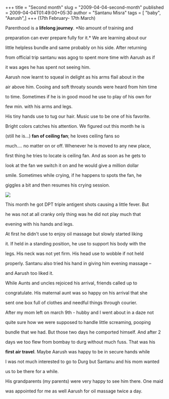 +++
title = "Second month"
slug = "2009-04-04-second-month"
published = 2009-04-04T01:49:00+05:30
author = "Santanu Misra"
tags = [ "baby", "Aarush",]
+++
(17th February- 17th March)  



Parenthood is a **lifelong journey**. *No amount of training and

preparation can ever prepare fully for it.* We are learning about our

little helpless bundle and same probably on his side. After returning

from official trip santanu was agog to spent more time with Aarush as if

it was ages he has spent not seeing him.



Aarush now learnt to squeal in delight as his arms flail about in the

air above him. Cooing and soft throaty sounds were heard from him time

to time. Sometimes if he is in good mood he use to play of his own for

few min. with his arms and legs.



His tiny hands use to tug our hair. Music use to be one of his favorite.

Bright colors catches his attention. We figured out this month he is

(still he is...) **fan of ceiling fan**; he loves ceiling fans so

much.... no matter on or off. Whenever he is moved to any new place,

first thing he tries to locate is ceiling fan. And as soon as he gets to

look at the fan we switch it on and he would give a million dollar

smile. Sometimes while crying, if he happens to spots the fan, he

giggles a bit and then resumes his crying session.



[![](../images/thumbnails/2009-04-04-second-month-aarush-2ndmonth.jpg)](../images/2009-04-04-second-month-aarush-2ndmonth.jpg)



This month he got DPT triple antigent shots causing a little fever. But

he was not at all cranky only thing was he did not play much that

evening with his hands and legs.



  



At first he didn't use to enjoy oil massage but slowly started liking

it. If held in a standing position, he use to support his body with the

legs. His neck was not yet firm. His head use to wobble if not held

properly. Santanu also tried his hand in giving him evening massage –

and Aarush too liked it.



While Aunts and uncles rejoiced his arrival, friends called up to

congratulate. His maternal aunt was so happy on his arrival that she

sent one box full of clothes and needful things through courier.



After my mom left on march 9th - hubby and I went about in a daze not

quite sure how we were supposed to handle little screaming, pooping

bundle that we had. But those two days he comported himself. And after 2

days we too flew from bombay to durg without much fuss. That was his

**first air travel**. Maybe Aarush was happy to be in secure hands while

I was not much interested to go to Durg but Santanu and his mom wanted

us to be there for a while.



His grandparents (my parents) were very happy to see him there. One maid

was appointed for me as well Aarush for oil massage twice a day.
